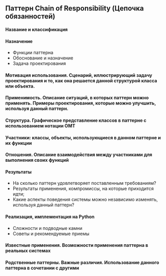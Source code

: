 ## Паттерн Chain of Responsibility (Цепочка обязанностей)
#### Название и классификация
#### Назначение
  * Функции паттерна
  * Обоснование и назначение
  * Задача проектирования
#### Мотивация использования. Сценарий, иллюстрирующий задачу проектирования и то, как она решается данной структурой класса или объекта.
#### Применимость. Описание ситуаций, в которых паттерн можно применять. Примеры проектирования, которые можно улучшить, используя данный паттерн.
#### Структура. Графическое представление классов в паттерне с использованием нотации OMT
#### Участники: классы, объекты, использующиеся в данном паттерне и их функции
#### Отношения. Описание взаимодействия между участниками для выполнения своих функций
#### Результаты
  * На сколько паттерн удовлетворяет поставленным требованиям?
  * Результаты применения, компромиссы, на которые приходится идти;
  * Какие аспекты поведения системы можно независимо изменять, используя данный паттерн?
#### Реализация, имплементация на Python
  * Сложности и подводные камни
  * Советы и рекомендуемые приемы
#### Известные применения. Возможности применения паттерна в реальных системах
#### Родственные паттерны. Важные различия. Использование данного паттерна в сочетании с другими
